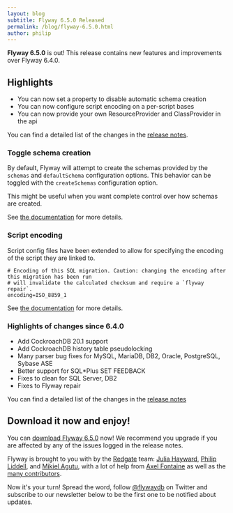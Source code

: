 ```yaml
---
layout: blog
subtitle: Flyway 6.5.0 Released
permalink: /blog/flyway-6.5.0.html
author: philip
---
```


**Flyway 6.5.0** is out! This release contains new features and improvements over Flyway 6.4.0.

## Highlights

- You can now set a property to disable automatic schema creation
- You can now configure script encoding on a per-script bases
- You can now provide your own ResourceProvider and ClassProvider in the api

You can find a detailed list of the changes in the [release notes](/documentation/releaseNotes#6.5).

### Toggle schema creation

By default, Flyway will attempt to create the schemas provided by the `schemas` and `defaultSchema` configuration options. This behavior can be toggled with the `createSchemas` configuration option.

This might be useful when you want complete control over how schemas are created.

See [the documentation](../documentation/migrations/#toggle-schema-creation) for more details.

### Script encoding
Script config files have been extended to allow for specifying the encoding of the script they are linked to.

```properties
# Encoding of this SQL migration. Caution: changing the encoding after this migration has been run
# will invalidate the calculated checksum and require a `flyway repair`.
encoding=ISO_8859_1
```

See [the documentation](../documentation/scriptconfigfiles) for more details. 

### Highlights of changes since 6.4.0
- Add CockroachDB 20.1 support
- Add CockroachDB history table pseudolocking
- Many parser bug fixes for MySQL, MariaDB, DB2, Oracle, PostgreSQL, Sybase ASE
- Better support for SQL*Plus SET FEEDBACK
- Fixes to clean for SQL Server, DB2
- Fixes to Flyway repair

You can find a detailed list of the changes in the [release notes](/documentation/releaseNotes#6.4.1)

## Download it now and enjoy!

You can [download Flyway 6.5.0](/download) now! We recommend you upgrade if you are affected by any
of the issues logged in the release notes.

Flyway is brought to you with <i class="fa fa-heart"></i> by the [Redgate](https://red-gate.com) team:
[Julia Hayward](https://twitter.com/Julia_Hayward),
[Philip Liddell](https://github.com/Lyeeedar), and [Mikiel Agutu](https://twitter.com/mikielagutu),
with a lot of help from [Axel Fontaine](https://twitter.com/axelfontaine)
as well as the [many contributors](/documentation/contribute/hallOfFame).

Now it's your turn! Spread the word, follow [@flywaydb](https://twitter.com/flywaydb) on Twitter and
subscribe to our newsletter below to be the first one to be notified about updates.
